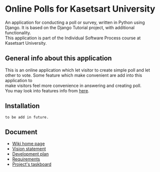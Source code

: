 # Online Polls for Kasetsart University  

An application for conducting a poll or survey, written in Python using Django. It is based on the Django Tutorial project, with additional functionality.  
This application is part of the Individual Software Process course at Kasetsart University.  

## General info about this application  

This is an online application which let visitor to create simple poll and let other to vote. Some feature which make convenient are add into this application to  
make visitors feel more convenience in answering and creating poll.  
You may look into features info from [here](https://github.com/chinapat317/ku-polls/wiki/Development-Plan).  
    
## Installation
  ```
  to be add in future.  
  ```
## Document
* [Wiki home page](../../wiki/Home)
* [Vision statement](../../wiki/Vision+statement)
* [Development plan](../../wiki/Development+Plan)
* [Requirements](../../wiki/Requirements)
* [Project's taskboard](../../../projects/2/views/2)

